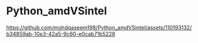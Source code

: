 # Python_amdVSintel

https://github.com/mohdqaseem198/Python_amdVSintel/assets/110193132/b34859ab-10e3-42a5-9c60-e0cab71b5228
